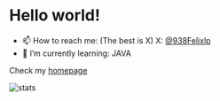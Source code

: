# Hello world!

- 📫 How to reach me: (The best is X) X: [@938Felixlp](https://felix-lets-plays.de/s?id=twitter)
- 🌱 I’m currently learning: JAVA
<!-- - 🔭 I’m currently working on the ***beer*** application with [@CrazyBruce2206](https://github.com/CrazyBruce2206) -->

Check my [homepage](https://felix-lets-plays.de)
<!--
- 👯 I’m looking to collaborate on ...
- 🤔 I’m looking for help with ...
- 💬 Ask me about ...
- ⚡ Fun fact: ...
-->

![stats](https://github-readme-stats.vercel.app/api/top-langs/?username=felixlp938&theme=dark&layout=donut)
